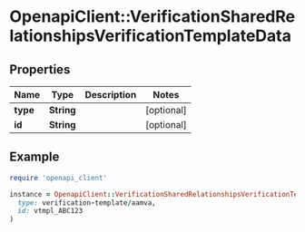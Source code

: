 # OpenapiClient::VerificationSharedRelationshipsVerificationTemplateData

## Properties

| Name | Type | Description | Notes |
| ---- | ---- | ----------- | ----- |
| **type** | **String** |  | [optional] |
| **id** | **String** |  | [optional] |

## Example

```ruby
require 'openapi_client'

instance = OpenapiClient::VerificationSharedRelationshipsVerificationTemplateData.new(
  type: verification-template/aamva,
  id: vtmpl_ABC123
)
```

